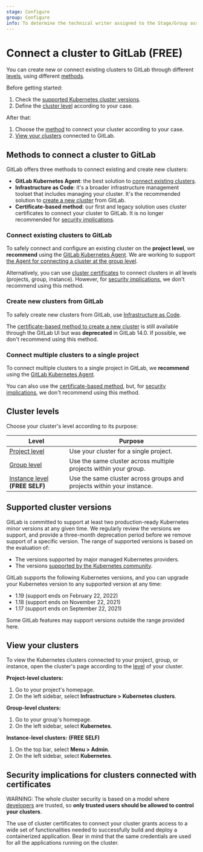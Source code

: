 ```yaml
---
stage: Configure
group: Configure
info: To determine the technical writer assigned to the Stage/Group associated with this page, see https://about.gitlab.com/handbook/engineering/ux/technical-writing/#assignments
---
```


# Connect a cluster to GitLab **(FREE)**

You can create new or connect existing clusters to GitLab through different [levels](#cluster-levels),
using different [methods](#methods-to-connect-a-cluster-to-gitlab).

Before getting started:

1. Check the [supported Kubernetes cluster versions](#supported-cluster-versions).
1. Define the [cluster level](#cluster-levels) according to your case.

After that:

1. Choose the [method](#methods-to-connect-a-cluster-to-gitlab)
to connect your cluster according to your case.
1. [View your clusters](#view-your-clusters) connected to GitLab.

## Methods to connect a cluster to GitLab

GitLab offers three methods to connect existing and create new clusters:

- **GitLab Kubernetes Agent**: the best solution to
[connect existing clusters](#connect-existing-clusters-to-gitlab).
- **Infrastructure as Code**: it's a broader infrastructure management
toolset that includes managing your cluster. It's the recommended
solution to [create a new cluster](#create-new-clusters-from-gitlab)
from GitLab.
- **Certificate-based method**: our first and legacy solution uses
cluster certificates to connect your cluster to GitLab. It is no longer
recommended for [security implications](#security-implications-for-clusters-connected-with-certificates).

### Connect existing clusters to GitLab

To safely connect and configure an existing cluster on the **project level**,
we **recommend** using the [GitLab Kubernetes Agent](../../../clusters/agent/index.md).
We are working to support [the Agent for connecting a cluster at the group level](https://gitlab.com/groups/gitlab-org/-/epics/5784).

Alternatively, you can use [cluster certificates](../../../project/clusters/add_existing_cluster.md)
to connect clusters in all levels (projects, group, instance). However,
for [security implications](#security-implications-for-clusters-connected-with-certificates),
we don't recommend using this method.

### Create new clusters from GitLab

To safely create new clusters from GitLab, use
[Infrastructure as Code](../../iac/index.md#create-a-new-cluster-through-iac).

The [certificate-based method to create a new cluster](../../../project/clusters/add_remove_clusters.md)
is still available through the GitLab UI but was **deprecated** in GitLab 14.0.
If possible, we don't recommend using this method.

### Connect multiple clusters to a single project

To connect multiple clusters to a single project in GitLab,
we **recommend** using the [GitLab Kubernetes Agent](../../../clusters/agent/index.md).

You can also use the [certificate-based method](../../../project/clusters/multiple_kubernetes_clusters.md),
but, for [security implications](#security-implications-for-clusters-connected-with-certificates),
we don't recommend using this method.

## Cluster levels

Choose your cluster's level according to its purpose:

| Level | Purpose |
|--|--|
| [Project level](../../../project/clusters/index.md) | Use your cluster for a single project. |
| [Group level](../../../group/clusters/index.md) | Use the same cluster across multiple projects within your group. |
| [Instance level](../../../instance/clusters/index.md) **(FREE SELF)** | Use the same cluster across groups and projects within your instance. |

## Supported cluster versions

GitLab is committed to support at least two production-ready Kubernetes minor
versions at any given time. We regularly review the versions we support, and
provide a three-month deprecation period before we remove support of a specific
version. The range of supported versions is based on the evaluation of:

- The versions supported by major managed Kubernetes providers.
- The versions [supported by the Kubernetes community](https://kubernetes.io/releases/version-skew-policy/#supported-versions).

GitLab supports the following Kubernetes versions, and you can upgrade your
Kubernetes version to any supported version at any time:

- 1.19 (support ends on February 22, 2022)
- 1.18 (support ends on November 22, 2021)
- 1.17 (support ends on September 22, 2021)

Some GitLab features may support versions outside the range provided here.

## View your clusters

To view the Kubernetes clusters connected to your project,
group, or instance, open the cluster's page according to the
[level](#cluster-levels) of your cluster.

**Project-level clusters:**

1. Go to your project's homepage.
1. On the left sidebar, select **Infrastructure > Kubernetes clusters**.

**Group-level clusters:**

1. Go to your group's homepage.
1. On the left sidebar, select **Kubernetes**.

**Instance-level clusters:** **(FREE SELF)**

1. On the top bar, select **Menu > Admin**.
1. On the left sidebar, select **Kubernetes**.

## Security implications for clusters connected with certificates

WARNING:
The whole cluster security is based on a model where [developers](../../../permissions.md)
are trusted, so **only trusted users should be allowed to control your clusters**.

The use of cluster certificates to connect your cluster grants
access to a wide set of functionalities needed to successfully
build and deploy a containerized application. Bear in mind that
the same credentials are used for all the applications running
on the cluster.
